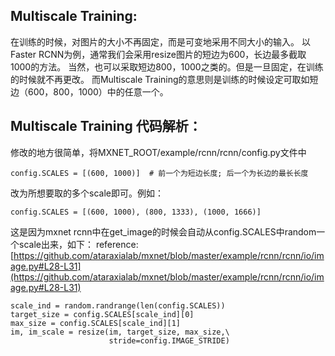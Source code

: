 ## Multiscale Training:
在训练的时候，对图片的大小不再固定，而是可变地采用不同大小的输入。
以Faster RCNN为例，通常我们会采用resize图片的短边为600，长边最多截取1000的方法。
当然，也可以采取短边800，1000之类的。但是一旦固定，在训练的时候就不再更改。
而Multiscale Training的意思则是训练的时候设定可取如短边（600，800，1000）中的任意一个。

## Multiscale Training 代码解析：
修改的地方很简单，将MXNET_ROOT/example/rcnn/rcnn/config.py文件中
```
config.SCALES = [(600, 1000)]  # 前一个为短边长度; 后一个为长边的最长长度
```
改为所想要取的多个scale即可。例如：
```
config.SCALES = [(600, 1000), (800, 1333), (1000, 1666)]
```

这是因为mxnet rcnn中在get_image的时候会自动从config.SCALES中random一个scale出来，如下：
reference: [https://github.com/ataraxialab/mxnet/blob/master/example/rcnn/rcnn/io/image.py#L28-L31](https://github.com/ataraxialab/mxnet/blob/master/example/rcnn/rcnn/io/image.py#L28-L31)

```   
scale_ind = random.randrange(len(config.SCALES))   
target_size = config.SCALES[scale_ind][0]   
max_size = config.SCALES[scale_ind][1]   
im, im_scale = resize(im, target_size, max_size,\
                      stride=config.IMAGE_STRIDE)  
```